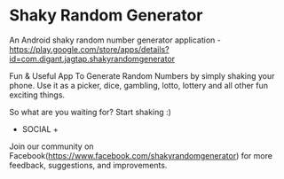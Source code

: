 # Shaky Random Generator
An Android shaky random number generator application - https://play.google.com/store/apps/details?id=com.digant.jagtap.shakyrandomgenerator

Fun & Useful App To Generate Random Numbers by simply shaking your phone. Use it as a picker, dice, gambling, lotto, lottery and all other fun exciting things.

So what are you waiting for? Start shaking :)

+ SOCIAL +

Join our community on Facebook(https://www.facebook.com/shakyrandomgenerator) for more feedback, suggestions, and improvements.

